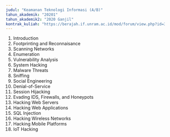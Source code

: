 ```yaml
---
judul: "Keamanan Teknologi Informasi (A/B)"
tahun_akademik: "20201"
tahun_akademik2: "2020 Ganjil"
kontrak_kuliah: "https://berajah.if.unram.ac.id/mod/forum/view.php?id=3407"
---
```


1. Introduction
2. Footprinting and Reconnaisance
3. Scanning Networks
4. Enumeration
5. Vulnerability Analysis
6. System Hacking
7. Malware Threats
8. Sniffing
9. Social Engineering
10. Denial-of-Service
11. Session Hijacking
12. Evading IDS, Firewalls, and Honeypots
13. Hacking Web Servers
14. Hacking Web Applications
15. SQL Injection
16. Hacking Wireless Networks
17. Hacking Mobile Platforms
18. IoT Hacking